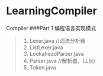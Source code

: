 # LearningCompiler
Compiler 
###Part 1 编程语言实现模式
>1. Lexer.java	//词法分析器
>2. ListLexer.java	
>3. LookaheadParser.java
>4. Parser.java	//解析器，LL(k)
>5. Token.java
